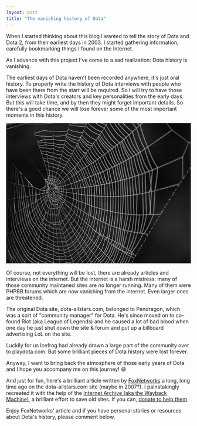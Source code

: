 ```yaml
---
layout: post
title: "The vanishing history of Dota"
---
```


When I started thinking about this blog I wanted to tell the story of Dota and Dota 2, from their earliest days in 2003.
I started gathering information, carefully bookmarking things I found on the Internet.

As I advance with this project I've come to a sad realization: Dota history is vanishing.

The earliest days of Dota haven't been recorded anywhere, it's just oral history. To properly write the history of Dota
interviews with people who have been there from the start will be required. So I will try to have those interviews with
Dota's creators and key personalities from the early days. But this will take time, and by then they might forget important
details. So there's a good chance we will lose forever some of the most important moments in this history.

![Cobwebs](/images/posts/vanishing-history/cobweb.jpg)

Of course, not everything will be lost, there are already articles and interviews on the internet. But the internet is a
harsh mistress: many of those community maintaned sites are no longer running. Many of them were PHPBB forums which are
now vanishing from the internet. Even larger ones are threatened.

The original Dota site, dota-allstars.com, belonged to Pendragon, which was a sort of "community manager" for Dota. He's
since moved on to co-found Riot (aka League of Legends) and he caused a lot of bad blood when one day he just shut down
the site & forum and put up a billboard advertising LoL on the site.

Luckily for us Icefrog had already drawn a large part of the community over to playdota.com. But some brilliant pieces
of Dota history were lost forever.

Anyway, I want to bring back the atmosphere of those early years of Dota and I hope you accompany me on this journey!
:smile:

And just for fun, here's a brilliant article written by
[FoxNetworks](http://www.playdota.com/forums/showthread.php?t=517562) a long, long time ago on the dota-allstars.com
site (maybe in 2007?). I painstakingly recreated it with the help of the [Internet Archive (aka the Wayback
Machine)](https://archive.org/index.php), a brilliant effort to save old sites. If you can, [donate to help
them](https://archive.org/donate/).

Enjoy FoxNetworks' article and if you have personal stories or resources about Dota's history, please comment below.

